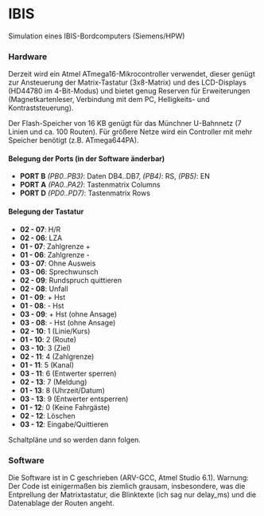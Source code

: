 IBIS
====

Simulation eines IBIS-Bordcomputers (Siemens/HPW)

### Hardware

Derzeit wird ein Atmel ATmega16-Mikrocontroller verwendet, dieser genügt zur Ansteuerung der Matrix-Tastatur (3x8-Matrix) und des LCD-Displays (HD44780 im 4-Bit-Modus) und bietet genug Reserven für Erweiterungen (Magnetkartenleser, Verbindung mit dem PC, Helligkeits- und Kontraststeuerung).

Der Flash-Speicher von 16 KB genügt für das Münchner U-Bahnnetz (7 Linien und ca. 100 Routen). Für größere Netze wird ein Controller mit mehr Speicher benötigt (z.B. ATmega644PA).

#### Belegung der Ports (in der Software änderbar)

* **PORT B** *(PB0..PB3)*: Daten DB4..DB7, *(PB4)*: RS, *(PB5)*: EN
* **PORT A** *(PA0..PA2)*: Tastenmatrix Columns
* **PORT D** *(PD0..PD7)*: Tastenmatrix Rows

#### Belegung der Tastatur

* **02 - 07**: H/R
* **02 - 06**: LZA
* **01 - 07**: Zahlgrenze +
* **01 - 06**: Zahlgrenze -
* **03 - 07**: Ohne Ausweis
* **03 - 06**: Sprechwunsch
* **02 - 09**: Rundspruch quittieren
* **02 - 08**: Unfall
* **01 - 09**: + Hst
* **01 - 08**: - Hst
* **03 - 09**: + Hst (ohne Ansage)
* **03 - 08**: - Hst (ohne Ansage)
* **02 - 10**: 1 (Linie/Kurs)
* **01 - 10**: 2 (Route)
* **03 - 10**: 3 (Ziel)
* **02 - 11**: 4 (Zahlgrenze)
* **01 - 11**: 5 (Kanal)
* **03 - 11**: 6 (Entwerter sperren)
* **02 - 13**: 7 (Meldung)
* **01 - 13**: 8 (Uhrzeit/Datum)
* **03 - 13**: 9 (Entwerter entsperren)
* **01 - 12**: 0 (Keine Fahrgäste)
* **02 - 12**: Löschen
* **03 - 12**: Eingabe/Quittieren

Schaltpläne und so werden dann folgen.

### Software

Die Software ist in C geschrieben (ARV-GCC, Atmel Studio 6.1). Warnung: Der Code ist einigermaßen bis ziemlich grausam, insbesondere, was die Entprellung der Matrixtastatur, die Blinktexte (ich sag nur delay_ms) und die Datenablage der Routen angeht.
